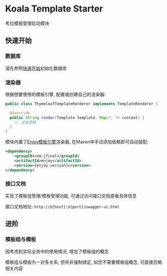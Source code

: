 # Koala Template Starter

考拉模板管理启动模块

## 快速开始

### 数据库

请先参照[快速开始](/guide/getting-started.md#初始化数据库)初始化数据库

### 渲染器

根据想要使用的模板引擎, 配置或创建自己的渲染器:

```java
public class ThymeleafTemplateRenderer implements TemplateRenderer {

  @Override
  public String render(Template template, Map<?, ?> context) {
    // 渲染逻辑
  }
}
```

模块内置了[Enjoy模板引擎](https://gitee.com/jfinal/enjoy/tree/master)渲染器, 在Maven中手动添加依赖即可自动装配:

```xml
<dependency>
    <groupId>com.jfinal</groupId>
    <artifactId>enjoy</artifactId>
    <version>{enjoy.version}</version>
</dependency>
```

### 接口文档

实现了模板组管理/模板管理功能, 可通过访问接口文档查看具体信息

接口文档地址: `http://${host}:${port}/swagger-ui.html`

## 进阶

### 模板组与模板

因考虑到实际业务中的使用情况, 增加了模板组的概念

模板组与模板为一对多关系, 但并非强制绑定, 如您不需要模板组概念, 可直接忽略相关内容
